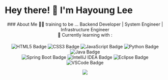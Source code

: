 # Hey there! 👋 I'm Hayoung Lee
<div align=center>
### About Me
👩‍💻 training to be ... Backend Developer | System Engineer | Infrastructure Engineer<br>
🌱 Currently learning with :

####
![HTML5 Badge](https://img.shields.io/badge/HTML5-%23E34F26.svg?style=flat&logo=html5&logoColor=white)
![CSS3 Badge](https://img.shields.io/badge/CSS3-%231572B6.svg?style=flat&logo=css3&logoColor=white)
![JavaScript Badge](https://img.shields.io/badge/JavaScript-%23F7DF1E.svg?style=flat&logo=javascript&logoColor=black)
![Python Badge](https://img.shields.io/badge/Python-%233776AB.svg?style=flat&logo=python&logoColor=white)
![Java Badge](https://img.shields.io/badge/Java-%23007396.svg?style=flat&logo=java&logoColor=white)<br>
![Spring Boot Badge](https://img.shields.io/badge/Spring_Boot-%236DB33F.svg?style=flat&logo=springboot&logoColor=white)
![IntelliJ IDEA Badge](https://img.shields.io/badge/IntelliJ_IDEA-%23000000.svg?style=flat&logo=intellij-idea&logoColor=white)
![Eclipse Badge](https://img.shields.io/badge/Eclipse-%232C2255.svg?style=flat&logo=eclipse&logoColor=white)
![VSCode Badge](https://img.shields.io/badge/VS_Code-%23007ACC.svg?style=flat&logo=visual-studio-code&logoColor=white)

<a href="https://github.com/emitlight">
  <img align="center" src="https://github-readme-stats.vercel.app/api/top-langs/?username=emitlight&theme=light&hide_border=true&langs_count=6&title_color=01DFA5" />
</a>
</div>
